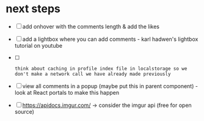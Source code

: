 # next steps

- [ ] add onhover with the comments length & add the likes

- [ ] add a lightbox where you can add comments - karl hadwen's lightbox tutorial on youtube

- [ ]     think about caching in profile index file in localstorage so we don't make a network call we have already made previously

- [ ] view all comments in a popup (maybe put this in parent component) - look at React portals to make this happen

- [ ] https://apidocs.imgur.com/ -> consider the imgur api (free for open source)
